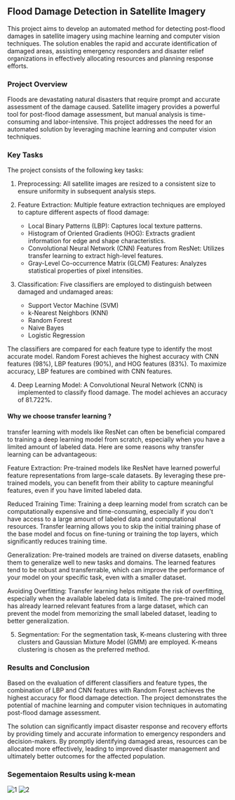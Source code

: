 ## Flood Damage Detection in Satellite Imagery

This project aims to develop an automated method for detecting post-flood damages in satellite imagery using machine learning and computer vision techniques. The solution enables the rapid and accurate identification of damaged areas, assisting emergency responders and disaster relief organizations in effectively allocating resources and planning response efforts.

### Project Overview
Floods are devastating natural disasters that require prompt and accurate assessment of the damage caused. Satellite imagery provides a powerful tool for post-flood damage assessment, but manual analysis is time-consuming and labor-intensive. This project addresses the need for an automated solution by leveraging machine learning and computer vision techniques.

### Key Tasks
The project consists of the following key tasks:

1. Preprocessing: All satellite images are resized to a consistent size to ensure uniformity in subsequent analysis steps.

2. Feature Extraction: Multiple feature extraction techniques are employed to capture different aspects of flood damage:

   - Local Binary Patterns (LBP): Captures local texture patterns.
   - Histogram of Oriented Gradients (HOG): Extracts gradient information for edge and shape characteristics.
   - Convolutional Neural Network (CNN) Features from ResNet: Utilizes transfer learning to extract high-level features.
   - Gray-Level Co-occurrence Matrix (GLCM) Features: Analyzes statistical properties of pixel intensities.

3. Classification: Five classifiers are employed to distinguish between damaged and undamaged areas:

   - Support Vector Machine (SVM)
   - k-Nearest Neighbors (KNN)
   - Random Forest
   - Naive Bayes
   - Logistic Regression


The classifiers are compared for each feature type to identify the most accurate model. Random Forest achieves the highest accuracy with CNN features (98%), LBP features (90%), and HOG features (83%). To maximize accuracy, LBP features are combined with CNN features.

4. Deep Learning Model: A Convolutional Neural Network (CNN) is implemented to classify flood damage. The model achieves an accuracy of 81.722%.


#### Why we choose transfer learning ?
transfer learning with models like ResNet can often be beneficial compared to training a deep learning model from scratch, especially when you have a limited amount of labeled data. Here are some reasons why transfer learning can be advantageous:

Feature Extraction: Pre-trained models like ResNet have learned powerful feature representations from large-scale datasets. By leveraging these pre-trained models, you can benefit from their ability to capture meaningful features, even if you have limited labeled data.

Reduced Training Time: Training a deep learning model from scratch can be computationally expensive and time-consuming, especially if you don't have access to a large amount of labeled data and computational resources. Transfer learning allows you to skip the initial training phase of the base model and focus on fine-tuning or training the top layers, which significantly reduces training time.

Generalization: Pre-trained models are trained on diverse datasets, enabling them to generalize well to new tasks and domains. The learned features tend to be robust and transferrable, which can improve the performance of your model on your specific task, even with a smaller dataset.

Avoiding Overfitting: Transfer learning helps mitigate the risk of overfitting, especially when the available labeled data is limited. The pre-trained model has already learned relevant features from a large dataset, which can prevent the model from memorizing the small labeled dataset, leading to better generalization.



5. Segmentation: For the segmentation task, K-means clustering with three clusters and Gaussian Mixture Model (GMM) are employed. K-means clustering is chosen as the preferred method.

### Results and Conclusion
Based on the evaluation of different classifiers and feature types, the combination of LBP and CNN features with Random Forest achieves the highest accuracy for flood damage detection. The project demonstrates the potential of machine learning and computer vision techniques in automating post-flood damage assessment.

The solution can significantly impact disaster response and recovery efforts by providing timely and accurate information to emergency responders and decision-makers. By promptly identifying damaged areas, resources can be allocated more effectively, leading to improved disaster management and ultimately better outcomes for the affected population.


### Segementaion Results using k-mean

![1](https://github.com/Elonsolmostafa1/Flood-Damage/assets/62807830/458c9d9b-cbd7-4d03-9d50-4e536200a5ec)
![2](https://github.com/Elonsolmostafa1/Flood-Damage/assets/62807830/c8476909-b6fe-4e07-bc6f-ba31b8468b63)
